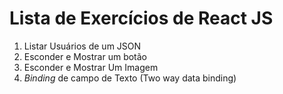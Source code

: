 # Lista de Exercícios de React JS

1) Listar Usuários de um JSON
2) Esconder e Mostrar um botão
3) Esconder e Mostrar Um Imagem
4) *Binding* de campo de Texto (Two way data binding) 

